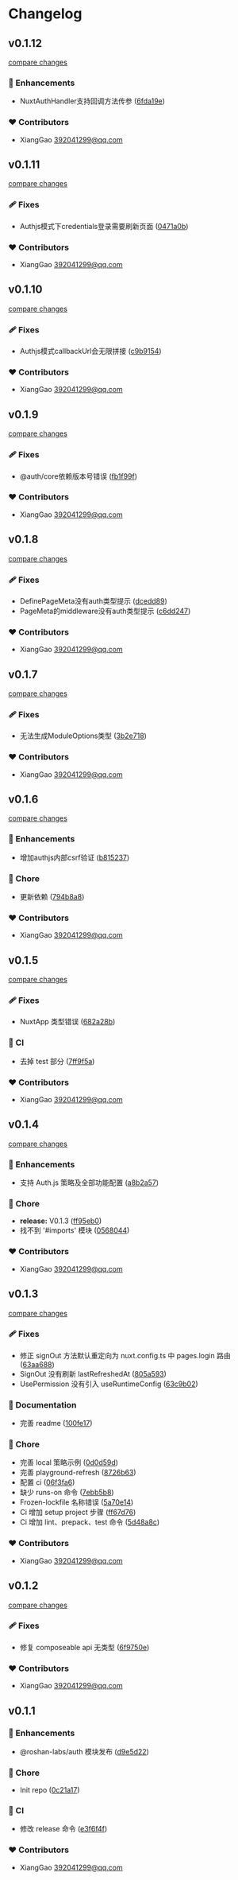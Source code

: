 # Changelog


## v0.1.12

[compare changes](https://github.com/roshan-labs/auth/compare/v0.1.11...v0.1.12)

### 🚀 Enhancements

- NuxtAuthHandler支持回调方法传参 ([6fda19e](https://github.com/roshan-labs/auth/commit/6fda19e))

### ❤️ Contributors

- XiangGao <392041299@qq.com>

## v0.1.11

[compare changes](https://github.com/roshan-labs/auth/compare/v0.1.10...v0.1.11)

### 🩹 Fixes

- Authjs模式下credentials登录需要刷新页面 ([0471a0b](https://github.com/roshan-labs/auth/commit/0471a0b))

### ❤️ Contributors

- XiangGao <392041299@qq.com>

## v0.1.10

[compare changes](https://github.com/roshan-labs/auth/compare/v0.1.9...v0.1.10)

### 🩹 Fixes

- Authjs模式callbackUrl会无限拼接 ([c9b9154](https://github.com/roshan-labs/auth/commit/c9b9154))

### ❤️ Contributors

- XiangGao <392041299@qq.com>

## v0.1.9

[compare changes](https://github.com/roshan-labs/auth/compare/v0.1.8...v0.1.9)

### 🩹 Fixes

- @auth/core依赖版本号错误 ([fb1f99f](https://github.com/roshan-labs/auth/commit/fb1f99f))

### ❤️ Contributors

- XiangGao <392041299@qq.com>

## v0.1.8

[compare changes](https://github.com/roshan-labs/auth/compare/v0.1.7...v0.1.8)

### 🩹 Fixes

- DefinePageMeta没有auth类型提示 ([dcedd89](https://github.com/roshan-labs/auth/commit/dcedd89))
- PageMeta的middleware没有auth类型提示 ([c6dd247](https://github.com/roshan-labs/auth/commit/c6dd247))

### ❤️ Contributors

- XiangGao <392041299@qq.com>

## v0.1.7

[compare changes](https://github.com/roshan-labs/auth/compare/v0.1.6...v0.1.7)

### 🩹 Fixes

- 无法生成ModuleOptions类型 ([3b2e718](https://github.com/roshan-labs/auth/commit/3b2e718))

### ❤️ Contributors

- XiangGao <392041299@qq.com>

## v0.1.6

[compare changes](https://github.com/roshan-labs/auth/compare/v0.1.5...v0.1.6)

### 🚀 Enhancements

- 增加authjs内部csrf验证 ([b815237](https://github.com/roshan-labs/auth/commit/b815237))

### 🏡 Chore

- 更新依赖 ([794b8a8](https://github.com/roshan-labs/auth/commit/794b8a8))

### ❤️ Contributors

- XiangGao <392041299@qq.com>

## v0.1.5

[compare changes](https://github.com/roshan-labs/auth/compare/v0.1.4...v0.1.5)

### 🩹 Fixes

- NuxtApp 类型错误 ([682a28b](https://github.com/roshan-labs/auth/commit/682a28b))

### 🤖 CI

- 去掉 test 部分 ([7ff9f5a](https://github.com/roshan-labs/auth/commit/7ff9f5a))

### ❤️ Contributors

- XiangGao <392041299@qq.com>

## v0.1.4

[compare changes](https://github.com/roshan-labs/auth/compare/v0.1.3...v0.1.4)

### 🚀 Enhancements

- 支持 Auth.js 策略及全部功能配置 ([a8b2a57](https://github.com/roshan-labs/auth/commit/a8b2a57))

### 🏡 Chore

- **release:** V0.1.3 ([ff95eb0](https://github.com/roshan-labs/auth/commit/ff95eb0))
- 找不到 '#imports' 模块 ([0568044](https://github.com/roshan-labs/auth/commit/0568044))

### ❤️ Contributors

- XiangGao <392041299@qq.com>

## v0.1.3

[compare changes](https://github.com/roshan-labs/auth/compare/v0.1.2...v0.1.3)

### 🩹 Fixes

- 修正 signOut 方法默认重定向为 nuxt.config.ts 中 pages.login 路由 ([63aa688](https://github.com/roshan-labs/auth/commit/63aa688))
- SignOut 没有刷新 lastRefreshedAt ([805a593](https://github.com/roshan-labs/auth/commit/805a593))
- UsePermission 没有引入 useRuntimeConfig ([63c9b02](https://github.com/roshan-labs/auth/commit/63c9b02))

### 📖 Documentation

- 完善 readme ([100fe17](https://github.com/roshan-labs/auth/commit/100fe17))

### 🏡 Chore

- 完善 local 策略示例 ([0d0d59d](https://github.com/roshan-labs/auth/commit/0d0d59d))
- 完善 playground-refresh ([8726b63](https://github.com/roshan-labs/auth/commit/8726b63))
- 配置 ci ([06f3fa6](https://github.com/roshan-labs/auth/commit/06f3fa6))
- 缺少 runs-on 命令 ([7ebb5b8](https://github.com/roshan-labs/auth/commit/7ebb5b8))
- Frozen-lockfile 名称错误 ([5a70e14](https://github.com/roshan-labs/auth/commit/5a70e14))
- Ci 增加 setup project 步骤 ([ff67d76](https://github.com/roshan-labs/auth/commit/ff67d76))
- Ci 增加 lint、prepack、test 命令 ([5d48a8c](https://github.com/roshan-labs/auth/commit/5d48a8c))

### ❤️ Contributors

- XiangGao <392041299@qq.com>

## v0.1.2

[compare changes](https://github.com/roshan-labs/auth/compare/v0.1.1...v0.1.2)

### 🩹 Fixes

- 修复 composeable api 无类型 ([6f9750e](https://github.com/roshan-labs/auth/commit/6f9750e))

### ❤️ Contributors

- XiangGao <392041299@qq.com>

## v0.1.1


### 🚀 Enhancements

- @roshan-labs/auth 模块发布 ([d9e5d22](https://github.com/roshan-labs/auth/commit/d9e5d22))

### 🏡 Chore

- Init repo ([0c21a17](https://github.com/roshan-labs/auth/commit/0c21a17))

### 🤖 CI

- 修改 release 命令 ([e3f6f4f](https://github.com/roshan-labs/auth/commit/e3f6f4f))

### ❤️ Contributors

- XiangGao <392041299@qq.com>

